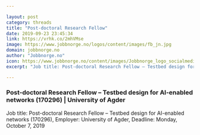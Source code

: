 ```yaml
---

layout: post
category: threads
title: "Post-doctoral Research Fellow"
date: 2019-09-23 23:45:34
link: https://vrhk.co/2mhVMse
image: https://www.jobbnorge.no/logos/content/images/fb_jn.jpg
domain: jobbnorge.no
author: "Jobbnorge.no"
icon: https://www.jobbnorge.no/content/images/Jobbnorge_logo_socialmedia.png
excerpt: "Job title: Post-doctoral Research Fellow – Testbed design for AI-enabled networks (170296), Employer: University of Agder, Deadline: Monday, October 7, 2019"

---
```


### Post-doctoral Research Fellow – Testbed design for AI-enabled networks (170296) | University of Agder

Job title: Post-doctoral Research Fellow – Testbed design for AI-enabled networks (170296), Employer: University of Agder, Deadline: Monday, October 7, 2019